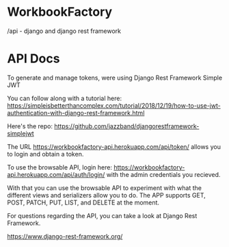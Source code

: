# WorkbookFactory

/api - django and django rest framework

# API Docs

To generate and manage tokens, were using Django Rest Framework Simple JWT

You can follow along with a tutorial here: https://simpleisbetterthancomplex.com/tutorial/2018/12/19/how-to-use-jwt-authentication-with-django-rest-framework.html

Here's the repo: https://github.com/jazzband/djangorestframework-simplejwt

The URL https://workbookfactory-api.herokuapp.com/api/token/ allows you to login and obtain a token.

To use the browsable API, login here: https://workbookfactory-api.herokuapp.com/api/auth/login/ with the admin credentials you recieved.

With that you can use the browsable API to experiment with what the different views and serializers allow you to do. The APP supports GET, POST, PATCH, PUT, LIST, and DELETE at the moment.

For questions regarding the API, you can take a look at Django Rest Framework. 

https://www.django-rest-framework.org/
